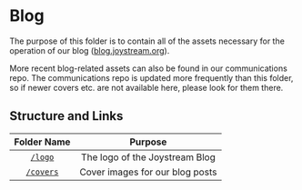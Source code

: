 # Blog

The purpose of this folder is to contain all of the assets necessary for the operation of our
blog ([blog.joystream.org](https://blog.joystream.org)).

More recent blog-related assets can also be found in our communications repo.
The communications repo is updated more frequently than this folder, so if newer covers etc. are not available
here, please look for them there.

## Structure and Links

|   Folder Name  |                           Purpose                           |
|:--------------:|:-----------------------------------------------------------:|
|      [`/logo`](logo)     | The logo of the Joystream Blog |
|  [`/covers`](covers)  |              Cover images for our blog posts             |
